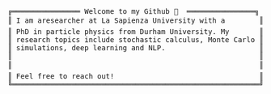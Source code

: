 <pre>
╔════════════════ Welcome to my Github 👋  ════════════════╗ 😄               
║ I am aresearcher at La Sapienza University with a        ║ ┣━━ 🌎 Repositories                         
║ PhD in particle physics from Durham University. My       ║ ┃   ┣━━ Heston Model    
║ research topics include stochastic calculus, Monte Carlo ║ ┃   ┣━━ Black-Scholes and Greeks           
║ simulations, deep learning and NLP.                      ║ ┃   ┣━━ Deep Hedging                                 
║                                                          ║ ┃   ┗━━ Extract Title & Authors     
║                                                          ║ ┗━━ 📚 Particle Physics Articles       
║ Feel free to reach out!                                  ║     ┣━━ <a href=https://link.springer.com/article/10.1007/JHEP03(2021)185 target="_blank">Electric Dipole Moments & New Forces</a>
╚══════════════════════════════════════════════════════════╝     ┣━━ <a href=https://link.springer.com/article/10.1007/JHEP11(2019)093>The QCD Axion & Unification</a>
                                                                 ┗━━ <a href=https://journals.aps.org/prd/abstract/10.1103/PhysRevD.97.095013>Asymptotic Safety</a>   

  
</pre>
